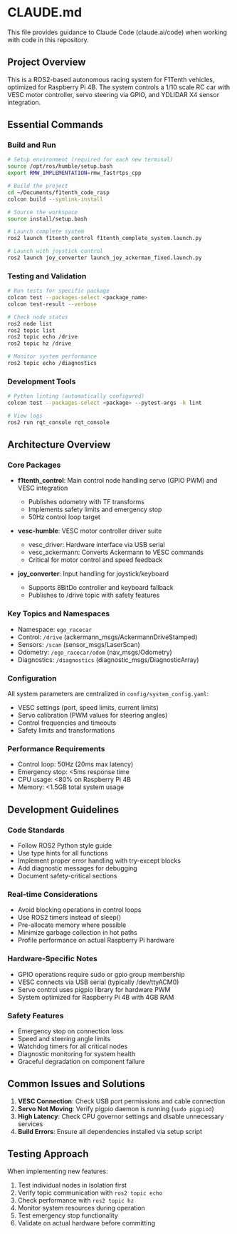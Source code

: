 # CLAUDE.md

This file provides guidance to Claude Code (claude.ai/code) when working with code in this repository.

## Project Overview

This is a ROS2-based autonomous racing system for F1Tenth vehicles, optimized for Raspberry Pi 4B. The system controls a 1/10 scale RC car with VESC motor controller, servo steering via GPIO, and YDLIDAR X4 sensor integration.

## Essential Commands

### Build and Run
```bash
# Setup environment (required for each new terminal)
source /opt/ros/humble/setup.bash
export RMW_IMPLEMENTATION=rmw_fastrtps_cpp

# Build the project
cd ~/Documents/f1tenth_code_rasp
colcon build --symlink-install

# Source the workspace
source install/setup.bash

# Launch complete system
ros2 launch f1tenth_control f1tenth_complete_system.launch.py

# Launch with joystick control
ros2 launch joy_converter launch_joy_ackerman_fixed.launch.py
```

### Testing and Validation
```bash
# Run tests for specific package
colcon test --packages-select <package_name>
colcon test-result --verbose

# Check node status
ros2 node list
ros2 topic list
ros2 topic echo /drive
ros2 topic hz /drive

# Monitor system performance
ros2 topic echo /diagnostics
```

### Development Tools
```bash
# Python linting (automatically configured)
colcon test --packages-select <package> --pytest-args -k lint

# View logs
ros2 run rqt_console rqt_console
```

## Architecture Overview

### Core Packages
- **f1tenth_control**: Main control node handling servo (GPIO PWM) and VESC integration
  - Publishes odometry with TF transforms
  - Implements safety limits and emergency stop
  - 50Hz control loop target
  
- **vesc-humble**: VESC motor controller driver suite
  - vesc_driver: Hardware interface via USB serial
  - vesc_ackermann: Converts Ackermann to VESC commands
  - Critical for motor control and speed feedback

- **joy_converter**: Input handling for joystick/keyboard
  - Supports 8BitDo controller and keyboard fallback
  - Publishes to /drive topic with safety features

### Key Topics and Namespaces
- Namespace: `ego_racecar`
- Control: `/drive` (ackermann_msgs/AckermannDriveStamped)
- Sensors: `/scan` (sensor_msgs/LaserScan)
- Odometry: `/ego_racecar/odom` (nav_msgs/Odometry)
- Diagnostics: `/diagnostics` (diagnostic_msgs/DiagnosticArray)

### Configuration
All system parameters are centralized in `config/system_config.yaml`:
- VESC settings (port, speed limits, current limits)
- Servo calibration (PWM values for steering angles)
- Control frequencies and timeouts
- Safety limits and transformations

### Performance Requirements
- Control loop: 50Hz (20ms max latency)
- Emergency stop: <5ms response time
- CPU usage: <80% on Raspberry Pi 4B
- Memory: <1.5GB total system usage

## Development Guidelines

### Code Standards
- Follow ROS2 Python style guide
- Use type hints for all functions
- Implement proper error handling with try-except blocks
- Add diagnostic messages for debugging
- Document safety-critical sections

### Real-time Considerations
- Avoid blocking operations in control loops
- Use ROS2 timers instead of sleep()
- Pre-allocate memory where possible
- Minimize garbage collection in hot paths
- Profile performance on actual Raspberry Pi hardware

### Hardware-Specific Notes
- GPIO operations require sudo or gpio group membership
- VESC connects via USB serial (typically /dev/ttyACM0)
- Servo control uses pigpio library for hardware PWM
- System optimized for Raspberry Pi 4B with 4GB RAM

### Safety Features
- Emergency stop on connection loss
- Speed and steering angle limits
- Watchdog timers for all critical nodes
- Diagnostic monitoring for system health
- Graceful degradation on component failure

## Common Issues and Solutions

1. **VESC Connection**: Check USB port permissions and cable connection
2. **Servo Not Moving**: Verify pigpio daemon is running (`sudo pigpiod`)
3. **High Latency**: Check CPU governor settings and disable unnecessary services
4. **Build Errors**: Ensure all dependencies installed via setup script

## Testing Approach

When implementing new features:
1. Test individual nodes in isolation first
2. Verify topic communication with `ros2 topic echo`
3. Check performance with `ros2 topic hz`
4. Monitor system resources during operation
5. Test emergency stop functionality
6. Validate on actual hardware before committing